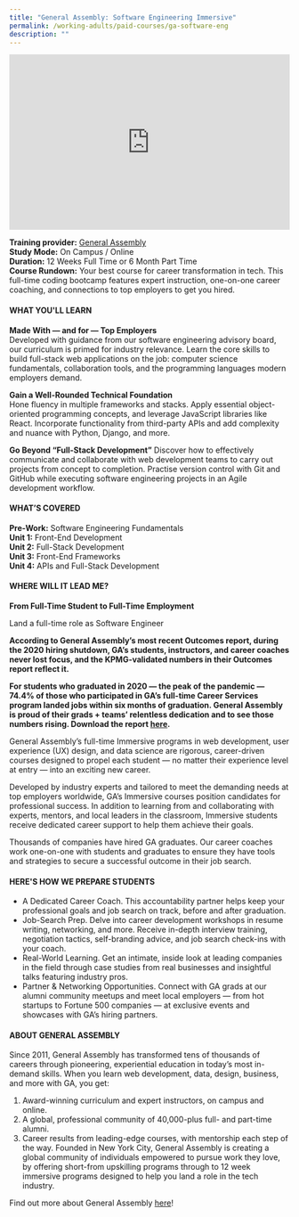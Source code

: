 ```yaml
---
title: "General Assembly: Software Engineering Immersive"
permalink: /working-adults/paid-courses/ga-software-eng
description: ""
---
```

<iframe width="100%" height="315" src="https://www.youtube.com/embed/60ppnDlFgtw" title="YouTube video player" frameborder="0" allow="accelerometer; autoplay; clipboard-write; encrypted-media; gyroscope; picture-in-picture" allowfullscreen></iframe>

**Training provider:** [General Assembly](https://generalassemb.ly/)  
**Study Mode:** On Campus / Online  
**Duration:** 12 Weeks Full Time or 6 Month Part Time  
**Course Rundown:**
Your best course for career transformation in tech. This full-time coding bootcamp features expert instruction, one-on-one career coaching, and connections to top employers to get you hired.  

#### **WHAT YOU'LL LEARN**

**Made With — and for — Top Employers**  
Developed with guidance from our software engineering advisory board, our curriculum is primed for industry relevance. Learn the core skills to build full-stack web applications on the job: computer science fundamentals, collaboration tools, and the programming languages modern employers demand.

**Gain a Well-Rounded Technical Foundation**
<br>Hone fluency in multiple frameworks and stacks. Apply essential object-oriented programming concepts, and leverage JavaScript libraries like React. Incorporate functionality from third-party APIs and add complexity and nuance with Python, Django, and more.  

**Go Beyond “Full-Stack Development”**
Discover how to effectively communicate and collaborate with web development teams to carry out projects from concept to completion. Practise version control with Git and GitHub while executing software engineering projects in an Agile development workflow.
 
#### **WHAT’S COVERED**  

**Pre-Work:** Software Engineering Fundamentals  
**Unit 1:** Front-End Development   
**Unit 2:** Full-Stack Development  
**Unit 3:** Front-End Frameworks  
**Unit 4:** APIs and Full-Stack Development 

#### **WHERE WILL IT LEAD ME?**    

**From Full-Time Student to Full-Time Employment**  

Land a full-time role as Software Engineer

**According to General Assembly’s most recent Outcomes report, during the 2020 hiring shutdown, GA’s students, instructors, and career coaches never lost focus, and the KPMG-validated numbers in their Outcomes report reflect it.** 

**For students who graduated in 2020 — the peak of the pandemic — 74.4% of those who participated in GA’s full-time Career Services program landed jobs within six months of graduation. General Assembly is proud of their grads + teams’ relentless dedication and to see those numbers rising. Download the report [here](https://ga-public-downloads.s3.amazonaws.com/General-Assembly-Outcomes-Report-Latest.pdf).** 

General Assembly’s full-time Immersive programs in web development, user experience (UX) design, and data science are rigorous, career-driven courses designed to propel each student — no matter their experience level at entry — into an exciting new career.  

Developed by industry experts and tailored to meet the demanding needs at top employers worldwide, GA’s Immersive courses position candidates for professional success. In addition to learning from and collaborating with experts, mentors, and local leaders in the classroom, Immersive students receive dedicated career support to help them achieve their goals.  

Thousands of companies have hired GA graduates. Our career coaches work one-on-one with students and graduates to ensure they have tools and strategies to secure a successful outcome in their job search.  

#### **HERE'S HOW WE PREPARE STUDENTS**  

* A Dedicated Career Coach. This accountability partner helps keep your professional goals and job search on track, before and after graduation.
* Job-Search Prep. Delve into career development workshops in resume writing, networking, and more. Receive in-depth interview training, negotiation tactics, self-branding advice, and job search check-ins with your coach.
* Real-World Learning. Get an intimate, inside look at leading companies in the field through case studies from real businesses and insightful talks featuring industry pros.
* Partner & Networking Opportunities. Connect with GA grads at our alumni community meetups and meet local employers — from hot startups to Fortune 500 companies — at exclusive events and showcases with GA’s hiring partners.

#### **ABOUT GENERAL ASSEMBLY**  

Since 2011, General Assembly has transformed tens of thousands of careers through pioneering, experiential education in today’s most in-demand skills. When you learn web development, data, design, business, and more with GA, you get:
1. Award-winning curriculum and expert instructors, on campus and online.
2. A global, professional community of 40,000-plus full- and part-time alumni.
3. Career results from leading-edge courses, with mentorship each step of the way.
Founded in New York City, General Assembly is creating a global community of individuals empowered to pursue work they love, by offering short-from upskilling programs through to 12 week immersive programs designed to help you land a role in the tech industry.

Find out more about General Assembly [here](https://generalassemb.ly/)!